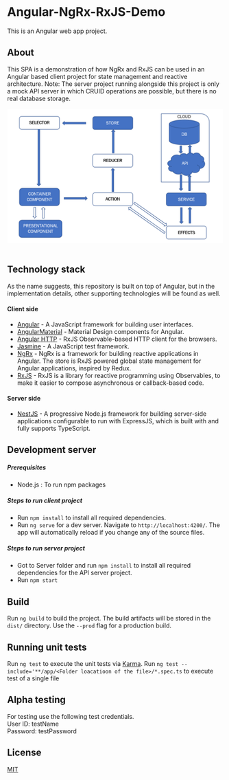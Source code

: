 # Angular-NgRx-RxJS-Demo

This is an Angular web app project.

## About

This SPA is a demonstration of how NgRx and RxJS can be used in an Angular based client project for state management and reactive architecture.
Note: The server project running alongside this project is only a mock API server in which CRUID operations are possible, but there is no real database storage. <br/><br/>
![](architecture.png)
<br/><br/>

## Technology stack

As the name suggests, this repository is built on top of Angular, but in the implementation details, other supporting technologies will be found as well.

#### Client side

- [Angular](https://angular.io/) - A JavaScript framework for building user interfaces.
- [AngularMaterial](https://material.angular.io/) - Material Design components for Angular.
- [Angular HTTP](https://angular.io/guide/http) - RxJS Observable-based HTTP client for the browsers.
- [Jasmine](https://jasmine.github.io/) - A JavaScript test framework.
- [NgRx](https://ngrx.io/) - NgRx is a framework for building reactive applications in Angular. The store is RxJS powered global state management for Angular applications, inspired by Redux.
- [RxJS](https://rxjs.dev/) - RxJS is a library for reactive programming using Observables, to make it easier to compose asynchronous or callback-based code.

#### Server side

- [NestJS](https://nestjs.com/) - A progressive Node.js framework for building server-side applications configurable to run with ExpressJS, which is built with and fully supports TypeScript.

## Development server

##### Prerequisites

- Node.js : To run npm packages

##### Steps to run client project

- Run `npm install` to install all required dependencies.
- Run `ng serve` for a dev server. Navigate to `http://localhost:4200/`. The app will automatically reload if you change any of the source files.

##### Steps to run server project

- Got to Server folder and run `npm install` to install all required dependencies for the API server project.
- Run `npm start`

## Build

Run `ng build` to build the project. The build artifacts will be stored in the `dist/` directory. Use the `--prod` flag for a production build.

## Running unit tests

Run `ng test` to execute the unit tests via [Karma](https://karma-runner.github.io).
Run `ng test --include='**/app/<Folder loacatioon of the file>/*.spec.ts` to execute test of a single file

## Alpha testing

For testing use the following test credentials.<br/>
User ID: testName<br/>
Password: testPassword<br/>

## License

[MIT](https://choosealicense.com/licenses/mit/)
